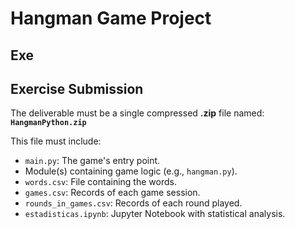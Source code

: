 # Hangman Game Project



## Exe

## Exercise Submission

The deliverable must be a single compressed **.zip** file named:  
**`HangmanPython.zip`**

This file must include:

- `main.py`: The game's entry point.
- Module(s) containing game logic (e.g., `hangman.py`).
- `words.csv`: File containing the words.
- `games.csv`: Records of each game session.
- `rounds_in_games.csv`: Records of each round played.
- `estadisticas.ipynb`: Jupyter Notebook with statistical analysis.



